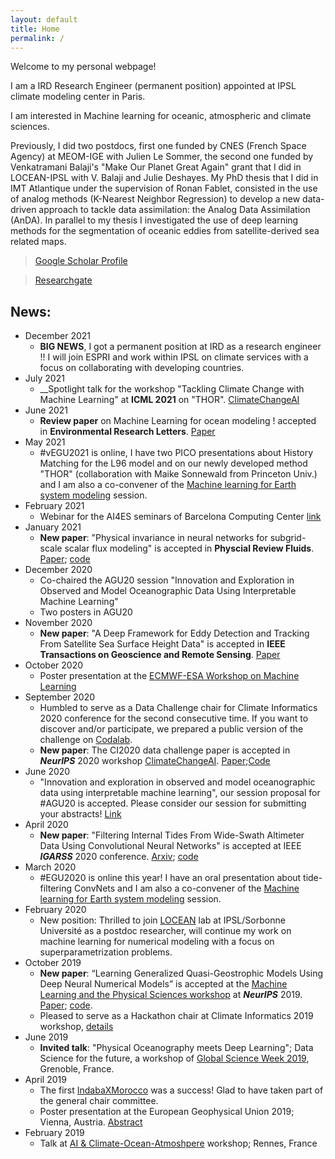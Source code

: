 ```yaml
---
layout: default
title: Home
permalink: /
---
```


Welcome to my personal webpage!

I am a IRD Research Engineer (permanent position) appointed at IPSL climate modeling center in Paris.

I am interested in Machine learning for oceanic, atmospheric and climate sciences. 

Previously, I did two postdocs, first one funded by CNES (French Space Agency) at MEOM-IGE with Julien Le Sommer, the second one funded by Venkatramani Balaji's "Make Our Planet Great Again" grant that I did in LOCEAN-IPSL with V. Balaji and Julie Deshayes. My PhD thesis that I did in IMT Atlantique under the supervision of Ronan Fablet, consisted in the use of analog methods (K-Nearest Neighbor Regression) to develop a new data-driven approach to tackle data assimilation: the Analog Data Assimilation (AnDA). In parallel to my thesis I investigated the use of deep learning methods for the segmentation of oceanic eddies from satellite-derived sea related maps.

<!---
I co-founded [MoroccoAI](https://morocco.ai) an association that promotes AI research/industry/education in my home country Morocco
-->

> [Google Scholar Profile](https://scholar.google.fr/citations?user=DuiyaQoAAAAJ&hl=en)

> [Researchgate](https://www.researchgate.net/profile/Redouane_Lguensat)

## News:

* December 2021
  * __BIG NEWS__, I got a permanent position at IRD as a research engineer !! I will join ESPRI and work within IPSL on climate services with a focus on collaborating with developing countries. 
* July 2021
  * __Spotlight talk for the workshop "Tackling Climate Change with Machine Learning" at __ICML 2021__ on "THOR". [ClimateChangeAI](https://www.climatechange.ai)
* June 2021
  * __Review paper__ on Machine Learning for ocean modeling ! accepted in __Environmental Research Letters__. [Paper](https://iopscience.iop.org/article/10.1088/1748-9326/ac0eb0)
* May 2021
  * #vEGU2021 is online, I have two PICO presentations about History Matching for the L96 model and on our newly developed method "THOR" (collaboration with Maike Sonnewald from Princeton Univ.) and I am also a co-convener of the [Machine learning for Earth system modeling](https://meetingorganizer.copernicus.org/EGU21/session/40110) session.
* February 2021
  * Webinar for the AI4ES seminars of Barcelona Computing Center [link](https://www.bsc.es/research-and-development/research-seminars/virtual-bsc-rsai4es-seminar-uncertainty-quantification-and-ml-the-tuning-climate-models)
* January 2021
  * __New paper__: "Physical invariance in neural networks for subgrid-scale scalar flux modeling" is accepted in __Physcial Review Fluids__. [Paper](https://journals.aps.org/prfluids/accepted/01078Sd5K491ea04a11c1c28bcd9368a92c3065d6); [code](https://github.com/hrkz/SubgridTransportNN)
* December 2020
  * Co-chaired the AGU20 session "Innovation and Exploration in Observed and Model Oceanographic Data Using Interpretable Machine Learning"
  * Two posters in AGU20
* November 2020
  * __New paper__: "A Deep Framework for Eddy Detection and Tracking From Satellite Sea Surface Height Data" is accepted in __IEEE Transactions on Geoscience and Remote Sensing__. [Paper](https://ieeexplore.ieee.org/abstract/document/9247537/)
* October 2020
  * Poster presentation at the [ECMWF-ESA Workshop on Machine Learning](https://events.ecmwf.int/event/172/)
* September 2020
  * Humbled to serve as a Data Challenge chair for Climate Informatics 2020 conference for the second consecutive time. If you want to discover and/or participate, we prepared a public version of the challenge on [Codalab](https://competitions.codalab.org/competitions/26644).
  * __New paper__: The CI2020 data challenge paper is accepted in *__NeurIPS__* 2020 workshop [ClimateChangeAI](https://www.climatechange.ai). [Paper](https://arxiv.org/abs/2011.07017);[Code](https://github.com/paulaharder/hackathon-ci-2020)
* June 2020
  * "Innovation and exploration in observed and model oceanographic data using interpretable machine learning", our session proposal for #AGU20 is accepted. Please consider our session for submitting your abstracts! [Link](https://agu.confex.com/agu/fm20/meetingapp.cgi/Session/104808)
* April 2020
  * __New paper__: "Filtering Internal Tides From Wide-Swath Altimeter Data Using Convolutional Neural Networks" is accepted at IEEE *__IGARSS__* 2020 conference. [Arxiv](https://arxiv.org/abs/2005.01090); [code](https://github.com/CIA-Oceanix/DetideNet)
* March 2020
  *  #EGU2020 is online this year! I have an oral presentation about tide-filtering ConvNets and I am also a co-convener of the [Machine learning for Earth system modeling](https://meetingorganizer.copernicus.org/EGU2020/displays/34710) session.
* February 2020
  *  New position: Thrilled to join [LOCEAN](https://www.locean-ipsl.upmc.fr) lab at IPSL/Sorbonne Université as a postdoc researcher, will continue my work on machine learning for numerical modeling with a focus on superparametrization problems.  
* October 2019
  *  __New paper__: “Learning Generalized Quasi-Geostrophic Models Using Deep Neural Numerical Models” is accepted at the [Machine Learning and the Physical Sciences workshop](https://ml4physicalsciences.github.io) at *__NeurIPS__* 2019. [Paper](https://arxiv.org/abs/1911.08856); [code](https://github.com/redouanelg/qgsw-DI/tree/master/QGNET).
  * Pleased to serve as a Hackathon chair at Climate Informatics 2019 workshop, [details](https://sites.google.com/view/climateinformatics2019/hackathon)
* June 2019
  * __Invited talk__: "Physical Oceanography meets Deep Learning"; Data Science for the future, a workshop of [Global Science Week 2019](https://edu.univ-grenoble-alpes.fr/research-and-innovation/science-week/data-science-for-the-future-784127.htm?RH=1550237818168), Grenoble, France.
* April 2019
  * The first [IndabaXMorocco](https://indabaxmorocco.github.com) was a success! Glad to have taken part of the general chair committee.
  * Poster presentation at the European Geophysical Union 2019; Vienna, Austria. [Abstract](https://meetingorganizer.copernicus.org/EGU2019/EGU2019-15250.pdf)
* February 2019
  * Talk at [AI & Climate-Ocean-Atmoshpere](https://www.imt-atlantique.fr/fr/conferences/ia-climat-ocean-atmosphere) workshop; Rennes, France
  

  


